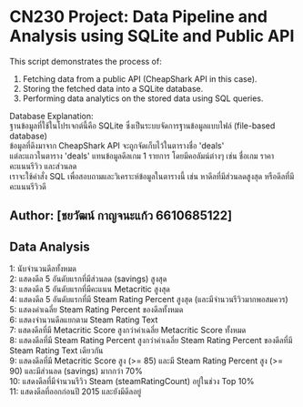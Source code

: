 # CN230 Project: Data Pipeline and Analysis using SQLite and Public API

This script demonstrates the process of:
1. Fetching data from a public API (CheapShark API in this case).  
2. Storing the fetched data into a SQLite database.  
3. Performing data analytics on the stored data using SQL queries.  

Database Explanation:  
ฐานข้อมูลที่ใช้ในโปรเจกต์นี้คือ SQLite ซึ่งเป็นระบบจัดการฐานข้อมูลแบบไฟล์ (file-based database)  
ข้อมูลที่ดึงมาจาก CheapShark API จะถูกจัดเก็บไว้ในตารางชื่อ 'deals'  
แต่ละแถวในตาราง 'deals' แทนข้อมูลดีลเกม 1 รายการ โดยมีคอลัมน์ต่างๆ เช่น ชื่อเกม ราคา คะแนนรีวิว และส่วนลด  
เราจะใช้คำสั่ง SQL เพื่อสอบถามและวิเคราะห์ข้อมูลในตารางนี้ เช่น หาดีลที่มีส่วนลดสูงสุด หรือดีลที่มีคะแนนรีวิวดี  

## Author: [ชยวัฒน์ กาญจนะแก้ว 6610685122]  

## Data Analysis  

 1:  นับจำนวนดีลทั้งหมด  
 2:  แสดงดีล 5 อันดับแรกที่มีส่วนลด (savings) สูงสุด  
 3:  แสดงดีล 5 อันดับแรกที่มีคะแนน Metacritic สูงสุด  
 4:  แสดงดีล 5 อันดับแรกที่มี Steam Rating Percent สูงสุด (และมีจำนวนรีวิวมากพอสมควร)  
 5:  แสดงค่าเฉลี่ย Steam Rating Percent ของดีลทั้งหมด  
 6:  แสดงจำนวนดีลแยกตาม Steam Rating Text  
 7:  แสดงดีลที่มี Metacritic Score สูงกว่าค่าเฉลี่ย Metacritic Score ทั้งหมด  
 8:  แสดงดีลที่มี Steam Rating Percent สูงกว่าค่าเฉลี่ย Steam Rating Percent ของดีลที่มี Steam Rating Text เดียวกัน  
 9:  แสดงดีลที่มี Metacritic Score สูง (>= 85) และมี Steam Rating Percent สูง (>= 90) และมีส่วนลด (savings) มากกว่า 70%  
 10: แสดงดีลที่มีจำนวนรีวิว Steam (steamRatingCount) อยู่ในช่วง Top 10%  
 11: แสดงดีลที่ออกก่อนปี 2015 และยังมีดีลอยู่  
